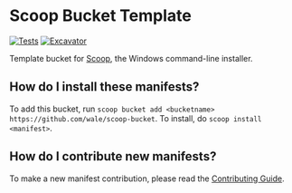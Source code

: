 # Scoop Bucket Template

<!-- Uncomment the following line after replacing placeholders -->
[![Tests](https://github.com/wale/scoop-bucket/actions/workflows/ci.yml/badge.svg)](https://github.com/wale/scoop-bucket/actions/workflows/ci.yml) [![Excavator](https://github.com/wale/scoop-bucket/actions/workflows/excavator.yml/badge.svg)](https://github.com/wale/scoop-bucket/actions/workflows/excavator.yml)

Template bucket for [Scoop](https://scoop.sh), the Windows command-line installer.

How do I install these manifests?
---------------------------------

To add this bucket, run `scoop bucket add <bucketname> https://github.com/wale/scoop-bucket`. To install, do `scoop install <manifest>`.

How do I contribute new manifests?
----------------------------------

To make a new manifest contribution, please read the [Contributing Guide](https://github.com/ScoopInstaller/.github/blob/main/.github/CONTRIBUTING.md).